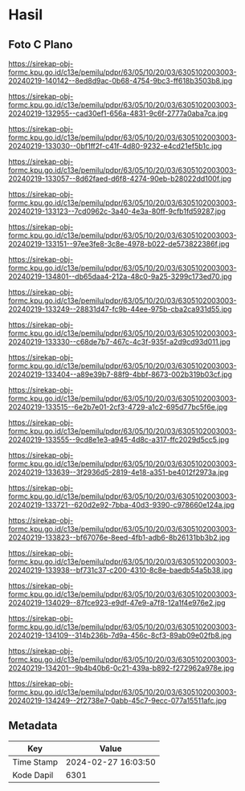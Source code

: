 # Hasil

## Foto C Plano

https://sirekap-obj-formc.kpu.go.id/c13e/pemilu/pdpr/63/05/10/20/03/6305102003003-20240219-140142--8ed8d9ac-0b68-4754-9bc3-ff618b3503b8.jpg

https://sirekap-obj-formc.kpu.go.id/c13e/pemilu/pdpr/63/05/10/20/03/6305102003003-20240219-132955--cad30ef1-656a-4831-9c6f-2777a0aba7ca.jpg

https://sirekap-obj-formc.kpu.go.id/c13e/pemilu/pdpr/63/05/10/20/03/6305102003003-20240219-133030--0bf1ff2f-c41f-4d80-9232-e4cd21ef5b1c.jpg

https://sirekap-obj-formc.kpu.go.id/c13e/pemilu/pdpr/63/05/10/20/03/6305102003003-20240219-133057--8d62faed-d6f8-4274-90eb-b28022dd100f.jpg

https://sirekap-obj-formc.kpu.go.id/c13e/pemilu/pdpr/63/05/10/20/03/6305102003003-20240219-133123--7cd0962c-3a40-4e3a-80ff-9cfb1fd59287.jpg

https://sirekap-obj-formc.kpu.go.id/c13e/pemilu/pdpr/63/05/10/20/03/6305102003003-20240219-133151--97ee3fe8-3c8e-4978-b022-de573822386f.jpg

https://sirekap-obj-formc.kpu.go.id/c13e/pemilu/pdpr/63/05/10/20/03/6305102003003-20240219-134801--db65daa4-212a-48c0-9a25-3299c173ed70.jpg

https://sirekap-obj-formc.kpu.go.id/c13e/pemilu/pdpr/63/05/10/20/03/6305102003003-20240219-133249--28831d47-fc9b-44ee-975b-cba2ca931d55.jpg

https://sirekap-obj-formc.kpu.go.id/c13e/pemilu/pdpr/63/05/10/20/03/6305102003003-20240219-133330--c68de7b7-467c-4c3f-935f-a2d9cd93d011.jpg

https://sirekap-obj-formc.kpu.go.id/c13e/pemilu/pdpr/63/05/10/20/03/6305102003003-20240219-133404--a89e39b7-88f9-4bbf-8673-002b319b03cf.jpg

https://sirekap-obj-formc.kpu.go.id/c13e/pemilu/pdpr/63/05/10/20/03/6305102003003-20240219-133515--6e2b7e01-2cf3-4729-a1c2-695d77bc5f6e.jpg

https://sirekap-obj-formc.kpu.go.id/c13e/pemilu/pdpr/63/05/10/20/03/6305102003003-20240219-133555--9cd8e1e3-a945-4d8c-a317-ffc2029d5cc5.jpg

https://sirekap-obj-formc.kpu.go.id/c13e/pemilu/pdpr/63/05/10/20/03/6305102003003-20240219-133639--3f2936d5-2819-4e18-a351-be4012f2973a.jpg

https://sirekap-obj-formc.kpu.go.id/c13e/pemilu/pdpr/63/05/10/20/03/6305102003003-20240219-133721--620d2e92-7bba-40d3-9390-c978660e124a.jpg

https://sirekap-obj-formc.kpu.go.id/c13e/pemilu/pdpr/63/05/10/20/03/6305102003003-20240219-133823--bf67076e-8eed-4fb1-adb6-8b26131bb3b2.jpg

https://sirekap-obj-formc.kpu.go.id/c13e/pemilu/pdpr/63/05/10/20/03/6305102003003-20240219-133938--bf731c37-c200-4310-8c8e-baedb54a5b38.jpg

https://sirekap-obj-formc.kpu.go.id/c13e/pemilu/pdpr/63/05/10/20/03/6305102003003-20240219-134029--87fce923-e9df-47e9-a7f8-12a1f4e976e2.jpg

https://sirekap-obj-formc.kpu.go.id/c13e/pemilu/pdpr/63/05/10/20/03/6305102003003-20240219-134109--314b236b-7d9a-456c-8cf3-89ab09e02fb8.jpg

https://sirekap-obj-formc.kpu.go.id/c13e/pemilu/pdpr/63/05/10/20/03/6305102003003-20240219-134201--9b4b40b6-0c21-439a-b892-f272962a978e.jpg

https://sirekap-obj-formc.kpu.go.id/c13e/pemilu/pdpr/63/05/10/20/03/6305102003003-20240219-134249--2f2738e7-0abb-45c7-9ecc-077a15511afc.jpg


## Metadata

| Key        | Value               |
| ---------- | ------------------- |
| Time Stamp | 2024-02-27 16:03:50 |
| Kode Dapil | 6301                |



